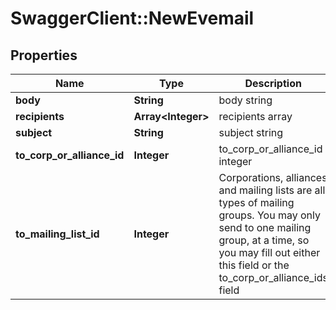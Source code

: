 # SwaggerClient::NewEvemail

## Properties
Name | Type | Description | Notes
------------ | ------------- | ------------- | -------------
**body** | **String** | body string | 
**recipients** | **Array&lt;Integer&gt;** | recipients array | 
**subject** | **String** | subject string | 
**to_corp_or_alliance_id** | **Integer** | to_corp_or_alliance_id integer | [optional] 
**to_mailing_list_id** | **Integer** | Corporations, alliances and mailing lists are all types of mailing groups. You may only send to one mailing group, at a time, so you may fill out either this field or the to_corp_or_alliance_ids field | [optional] 


